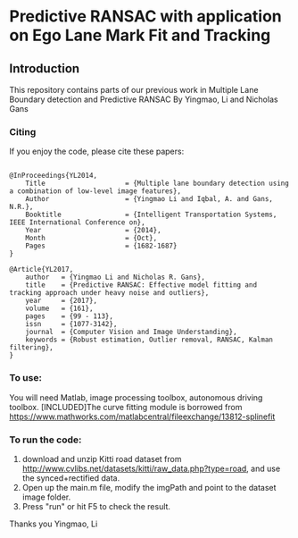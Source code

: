 # Predictive RANSAC with application on Ego Lane Mark Fit and Tracking
## Introduction
This repository contains parts of our previous work in Multiple Lane Boundary detection and Predictive RANSAC
By Yingmao, Li and Nicholas Gans

### Citing
If you enjoy the code, please cite these papers:
```

@InProceedings{YL2014,
    Title                    = {Multiple lane boundary detection using a combination of low-level image features},
    Author                   = {Yingmao Li and Iqbal, A. and Gans, N.R.},
    Booktitle                = {Intelligent Transportation Systems, IEEE International Conference on},
    Year                     = {2014},
    Month                    = {Oct},
    Pages                    = {1682-1687}
}

@Article{YL2017,
    author   = {Yingmao Li and Nicholas R. Gans},
    title    = {Predictive RANSAC: Effective model fitting and tracking approach under heavy noise and outliers},
    year     = {2017},
    volume   = {161},
    pages    = {99 - 113},
    issn     = {1077-3142},
    journal  = {Computer Vision and Image Understanding},
    keywords = {Robust estimation, Outlier removal, RANSAC, Kalman filtering},
}
```

### To use: 
You will need Matlab, image processing toolbox, autonomous driving toolbox. 
[INCLUDED]The curve fitting module is borrowed from https://www.mathworks.com/matlabcentral/fileexchange/13812-splinefit

### To run the code: 
1. download and unzip Kitti road dataset from http://www.cvlibs.net/datasets/kitti/raw_data.php?type=road, and use the synced+rectified data. 
2. Open up the main.m file, modify the imgPath and point to the dataset image folder. 
3. Press "run" or hit F5 to check the result. 


Thanks you
Yingmao, Li
